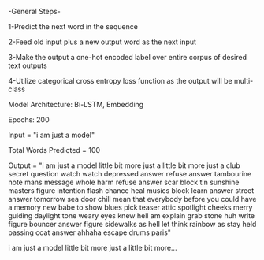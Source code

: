 -General Steps-

1-Predict the next word in the sequence

2-Feed old input plus a new output word as the next input

3-Make the output a one-hot encoded label over entire corpus of desired text outputs

4-Utilize categorical cross entropy loss function as the output will be multi-class

Model Architecture: Bi-LSTM, Embedding

Epochs: 200

Input = "i am just a model"

Total Words Predicted = 100

Output = "i am just a model little bit more just a little bit more just a club secret question watch watch depressed answer refuse answer tambourine note mans message whole harm refuse answer scar block tin sunshine masters figure intention flash chance heal musics block learn answer street answer tomorrow sea door chill mean that everybody before you could have a memory new babe to show blues pick teaser attic spotlight cheeks merry guiding daylight tone weary eyes knew hell am explain grab stone huh write figure bouncer answer figure sidewalks as hell let think rainbow as stay held passing coat answer ahhaha escape drums paris"

i am just a model little bit more just a little bit more...

